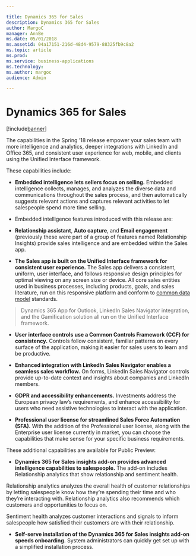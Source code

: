 ```yaml
---

title: Dynamics 365 for Sales
description: Dynamics 365 for Sales
author: MargoC
manager: AnnBe
ms.date: 05/01/2018
ms.assetid: 04a17151-216d-48d4-9579-88325fb9c8a2
ms.topic: article
ms.prod: 
ms.service: business-applications
ms.technology: 
ms.author: margoc
audience: Admin

---
```

#  Dynamics 365 for Sales




[!include[banner](../../includes/banner.md)]

The capabilities in the Spring ’18 release empower your sales team with more
intelligence and analytics, deeper integrations with LinkedIn and Office 365,
and consistent user experience for web, mobile, and clients using the Unified
Interface framework.

These capabilities include:

-   **Embedded intelligence lets sellers focus on selling.** Embedded
    intelligence collects, manages, and analyzes the diverse data and
    communications throughout the sales process, and then automatically suggests
    relevant actions and captures relevant activities to let salespeople spend
    more time selling.

-   Embedded intelligence features introduced with this release are:

-   **Relationship assistant**, **Auto capture**, and **Email engagement**
    (previously these were part of a group of features named Relationship
    Insights) provide sales intelligence and are embedded within the Sales app.

-   **The Sales app is built on the Unified Interface framework for consistent
    user experience.** The Sales app delivers a consistent, uniform, user
    interface, and follows responsive design principles for optimal viewing on
    any screen size or device. All core sales entities used in business
    processes, including products, goals, and sales literature, run on this
    responsive platform and conform to [common data model](../../business-application-platform/microsoft-flow/access-modern-approvals-common-data-service-apps.md)
    standards.

>   Dynamics 365 App for Outlook, LinkedIn Sales Navigator integration, and the
>   Gamification solution all run on the Unified Interface framework.

-   **User interface controls use a Common Controls Framework (CCF) for
    consistency.** Controls follow consistent, familiar patterns on every
    surface of the application, making it easier for sales users to learn and be
    productive.

-   **Enhanced integration with LinkedIn Sales Navigator enables a seamless
    sales workflow.** On forms, LinkedIn Sales Navigator controls provide
    up-to-date context and insights about companies and LinkedIn members.

-   **GDPR and accessibility enhancements.** Investments address the European
    privacy law’s requirements, and enhance accessibility for users who need
    assistive technologies to interact with the application.



-   **Professional user license for streamlined Sales Force Automation (SFA).**
    With the addition of the Professional user license, along with the
    Enterprise user license currently in market, you can choose the capabilities
    that make sense for your specific business requirements.

These additional capabilities are available for Public Preview:

-   **Dynamics 365 for Sales insights add-on provides advanced intelligence
    capabilities to salespeople.** The add-on includes Relationship analytics
    that show relationship and sentiment health.

Relationship analytics analyzes the overall health of customer relationships by
letting salespeople know how they’re spending their time and who they’re
interacting with. Relationship analytics also recommends which customers and
opportunities to focus on.

Sentiment health analyzes customer interactions and signals to inform
salespeople how satisfied their customers are with their relationship.

-   **Self-serve installation of the Dynamics 365 for Sales insights add-on
    speeds onboarding.** System administrators can quickly get set up with a
    simplified installation process.
